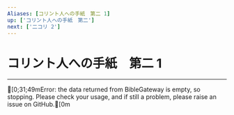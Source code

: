 ```yaml
---
Aliases: [コリント人への手紙　第二 1]
up: ['コリント人への手紙　第二']
next: ['二コリ 2']
---
```

# コリント人への手紙　第二 1

***
[0;31;49mError: the data returned from BibleGateway is empty, so stopping. Please check your usage, and if still a problem, please raise an issue on GitHub.[0m
